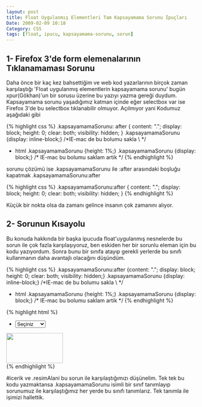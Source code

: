 ```yaml
---
layout: post
title: Float Uygulanmış Elementleri Tam Kapsayamama Sorunu İpuçları
Date: 2009-02-09 10:18
Category: CSS
tags: [float, ipucu, kapsayamama-sorunu, sorun]
---
```


## 1- Firefox 3'de form elemenalarının Tıklanamaması Sorunu

Daha önce bir kaç kez bahsettiğim ve web kod yazarlarının birçok zaman
karşılaştığı 'Float uygulanmış elementlerin kapsayamama sorunu' bugün
xpur(Gökhan)'un bir sorusu üzerine bu yazıyı yazma gereği duydum.
Kapsayamama sorunu yaşadığımız katman içinde eğer selectbox var ise
Firefox 3'de bu selectbox tıklanabilir olmuyor. Açılmıyor yani Kodumuz
aşağıdaki gibi

{% highlight css %}
.kapsayamamaSorunu: after {
    content: ".";
    display: block;
    height: 0;
    clear: both;
    visibility: hidden;
}
.kapsayamamaSorunu {display: inline-block;}
/*IE-mac de bu bolumu sakla \ */
* html .kapsayamamaSorunu {height: 1%;}
.kapsayamamaSorunu {display: block;}
/* IE-mac bu bolumu saklam artik */
{% endhighlight %}

sorunu çözümü ise .kapsayamamaSorunu ile :after arasındaki boşluğu kapatmak .kapsayamamaSorunu:after

{% highlight css %}
.kapsayamamaSorunu:after {
    content: ".";
    display: block;
    height: 0;
    clear: both;
    visibility: hidden;
}
{% endhighlight %}

Küçük bir nokta olsa da zamanı gelince insanın çok zamanını alıyor.

## 2- Sorunun Kısayolu

Bu konuda hakkında bir başka ipucuda float'uygulanmış nesnelerde bu
sorun ile çok fazla karşılaşıyoruz, ben eskiden her bir sorunlu eleman
için bu kodu yazıyordum. Sonra bunu bir sınıfa atayıp gerekli yerlerde
bu sınıfı kullanmanın daha avantajlı olacağını düşündüm.

{% highlight css %}
.kapsayamamaSorunu:after {content: "."; display: block; height: 0; clear: both; visibility: hidden;}
.kapsayamamaSorunu {display: inline-block;}
/*IE-mac de bu bolumu sakla \ */
* html .kapsayamamaSorunu {height: 1%;}
.kapsayamamaSorunu {display: block;}
/* IE-mac bu bolumu saklam artik */
{% endhighlight %}


{% highlight html %}
<div id="icerik" class="kapsayamamaSorunu">
    <ul>
        <li>
            <select>
                <option value="-1">Seçiniz</option>
                <option value="1">Deneme1</option>
                <option value="2">Deneme2</option>
            </select>
        </li>
    </ul>
</div>
<div class="resimAlani kapsayamamaSorunu">
	<img src="images/deneme.jpg" width="150" height="80" />
</div>
{% endhighlight %}

\#icerik ve .resimAlani bu sorun ile karşılaştığımızı
düşünelim. Tek tek bu kodu yazmaktansa .kapsayamamaSorunu isimli bir
sınıf tanımlayıp sorunumuz ile karşılaştığımız her yerde bu sınıfı
tanımlarız. Tek tanımla ile işimizi hallettik.

  [100]: images/deneme.jpg
